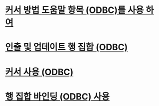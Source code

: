 # [커서 방법 도움말 항목 (ODBC)를 사용 하 여](using-cursors-how-to-topics-odbc.md)
# [인출 및 업데이트 행 집합 (ODBC)](fetch-and-update-rowsets-odbc.md)
# [커서 사용 (ODBC)](use-cursors-odbc.md)
# [행 집합 바인딩 (ODBC) 사용](use-rowset-binding-odbc.md)
